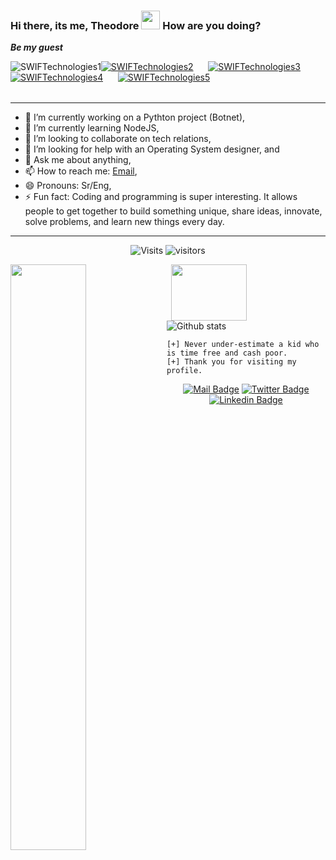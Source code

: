 ### Hi there, its me, Theodore  <img width=30px height=30px src="https://user-images.githubusercontent.com/1303154/88677602-1635ba80-d120-11ea-84d8-d263ba5fc3c0.gif">  How are you doing? 
 <b>*Be my guest* </b> <br>



 <table>
 <tr><a align="left"  hrefh="ttps://imgur.com/MtVDzJV.png"><img src="https://imgur.com/MtVDzJV.png" title="SWIFTechnologies1" /></a></tr>
 <tr><a align="right" href="https://i.imgur.com/1NwbXMB.png"><img src="https://i.imgur.com/1NwbXMB.png" title="SWIFTechnologies2" /></a></tr>
 <tr>&nbsp;&nbsp;&nbsp;&nbsp;&nbsp;&nbsp;</tr>
 <tr><a align="center" href="https://imgur.com/ElTMbu4.png"><img src="https://imgur.com/ElTMbu4.png" title="SWIFTechnologies3" /></a></tr>
 <tr>&nbsp;&nbsp;&nbsp;&nbsp;&nbsp;&nbsp;&nbsp;&nbsp;&nbsp;</tr>
 <tr><a align="center" href="https://i.imgur.com/FBlUSeO.png"><img src="https://i.imgur.com/FBlUSeO.png" title="SWIFTechnologies4" /></a></tr>
 <tr>&nbsp;&nbsp;&nbsp;&nbsp;&nbsp;&nbsp;</tr>
 <tr><a align="center" href="https://i.imgur.com/dPuUTJk.png"><img src="https://i.imgur.com/dPuUTJk.png" title="SWIFTechnologies5" /></a></tr>
 </table>     

<hr>
  
- 🔭 I’m currently working on a Pythton project (Botnet),
- 🌱 I’m currently learning NodeJS,
- 👯 I’m looking to collaborate on tech relations,
- 🤔 I’m looking for help with an Operating System designer, and
- 💬 Ask me about anything,
- 📫 How to reach me: [Email](mailto:ngulefacfolefac@gmail.com),
- 😄 Pronouns: Sr/Eng,
- ⚡ Fun fact: Coding and programming is super interesting. It allows people to get together to build something unique, share ideas, innovate, solve problems, and learn new things every day.
<!-- 
My perfect day would start with prayers and coding and end with coding & prayers. 
-->
<hr>
<center>

![Visits](https://komarev.com/ghpvc/?username=Ngulefac) ![visitors](https://visitor-badge.glitch.me/badge?page_id=Ngulefac)

</center>

<a href="https://github.com/anuraghazra/github-readme-stats">
  <img align="left" width=49% src="https://github-readme-stats.vercel.app/api/top-langs/?username=Ngulefac&layout=compact&theme=chartreuse-dark" />
</a>
  

<a href="https://github.com/Ngulefac/github-readme-stats">
  <img align="right" width=49% height=90px src="https://github-readme-stats.vercel.app/api/pin/?username=anuraghazra&repo=github-readme-stats&theme=chartreuse-dark" />
</a>    

![Github stats](https://github-readme-stats.vercel.app/api?username=Ngulefac&show_icons=true&count_private=true&theme=chartreuse-dark)



```[+] Never under-estimate a kid who is time free and cash poor.``` <br>
```[+] Thank you for visiting my profile.``` <br>

<center>



[![Mail Badge](https://img.shields.io/badge/-Ngulefac-c0392b?style=flat&labelColor=c0392b&logo=gmail&logoColor=white)](mailto:ngulefacfolefac@gmail.com) [![Twitter Badge](https://img.shields.io/badge/-@Ngulefac-1ca0f1?style=flat&labelColor=1ca0f1&logo=twitter&logoColor=white&link=https://twitter.com/itz_omen)](https://twitter.com/NgulefacTheoph1) [![Linkedin Badge](https://img.shields.io/badge/-Ngulefac-0e76a8?style=flat&labelColor=0e76a8&logo=linkedin&logoColor=white)](https://www.linkedin.com/in/ngulefac-fobella-61707b1b8/)  
    </center>